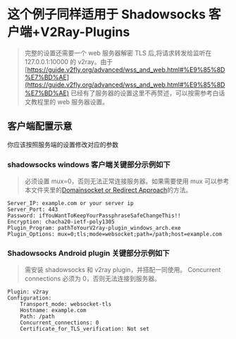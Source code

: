 # 这个例子同样适用于 Shadowsocks 客户端+V2Ray-Plugins

> 完整的设置还需要一个 web 服务器解密 TLS 后,将请求转发给监听在 127.0.0.1:10000 的 v2ray。由于 [https://guide.v2fly.org/advanced/wss_and_web.html#%E9%85%8D%E7%BD%AE](https://guide.v2fly.org/advanced/wss_and_web.html#%E9%85%8D%E7%BD%AE) 已经有了服务器的设置这里不再赘述，可以按需参考白话文教程里的 web 服务器设置。

## 客户端配置示意

你应该按照服务端的设置修改对应的参数

### shadowsocks windows 客户端关键部分示例如下

> 必须设置 mux=0，否则无法正常连接服务器。如果需要使用 mux 可以参考本文件夹里的[Domainsocket or Redirect Approach](./Domainsocket-or-Redirect-Approach/)的方法。

```properties
Server_IP: example.com or your server ip
Server_Port: 443
Password: ifYouWantToKeepYourPassphraseSafeChangeThis!!
Encryption: chacha20-ietf-poly1305
Plugin_Program: pathToYourV2ray-plugin_windows_arch.exe
Plugin_Options: mux=0;tls;mode=websocket;path=/path;host=example.com
```

### Shadowsocks Android plugin 关键部分示例如下

> 需安装 shadowsocks 和 v2ray plugin，并搭配一同使用。
> Concurrent connections 必须为 0，否则无法连接到服务器。

```properties
Plugin: v2ray
Configuration:
    Transport_mode: websocket-tls
    Hostname: example.com
    Path: /path
    Concurrent_connections: 0
    Certificate_for_TLS_verification: Not set
```
